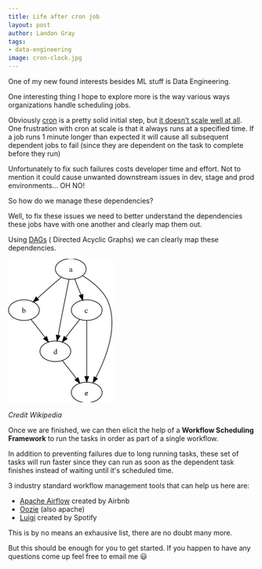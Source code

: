 ```yaml
---
title: Life after cron job
layout: post
author: Landon Gray
tags:
- data-engineering
image: cron-clock.jpg
---
```


One of my new found interests besides ML stuff is Data Engineering.

One interesting thing I hope to explore more is the way various ways organizations handle scheduling jobs.

Obviously [cron](https://en.wikipedia.org/wiki/Cron) is a pretty solid initial step, but [it doesn’t scale well at all](https://engblog.nextdoor.com/we-don-t-run-cron-jobs-at-nextdoor-6f7f9cc62040). One frustration with cron at scale is that it always runs at a specified time. If a job  runs 1 minute longer than expected it will cause all subsequent dependent jobs to fail (since they are dependent on the task to complete before they run)

Unfortunately to fix such failures costs developer time and effort. Not to mention it could cause unwanted downstream issues in dev, stage and prod environments... OH NO!

So how do we manage these dependencies?

Well, to fix these issues we need to better understand the dependencies these jobs have with one another and clearly map them out.

Using [DAGs](https://en.wikipedia.org/wiki/Directed_acyclic_graph) ( Directed Acyclic Graphs) we can clearly map these dependencies.

![Directed Acyclic Graph example](/assets/img/example-dag.png)

*Credit Wikipedia*



Once we are finished, we can then elicit the help of a **Workflow Scheduling Framework** to run the tasks in order as part of a single workflow.

In addition to preventing failures due to long running tasks, these set of tasks will run faster since they can run as soon as the dependent task finishes instead of waiting until it's scheduled time.

3 industry standard workflow management tools that can help us here are:

* [Apache Airflow](https://airflow.apache.org/) created by Airbnb
* [Oozie](https://oozie.apache.org/) (also apache)
* [Luigi](https://github.com/spotify/luigi) created by Spotify

This is by no means an exhausive list, there are no doubt many more.

But this should be enough for you to get started. If you happen to have any questions come up feel free to email me 😃
